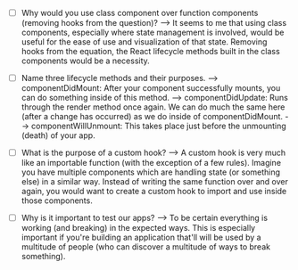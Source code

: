 - [ ] Why would you use class component over function components (removing hooks from the question)?
    --> It seems to me that using class components, especially where state management is involved, would be useful for the ease of use and visualization of that state. Removing hooks from the equation, the React lifecycle methods built in the class components would be a necessity.

- [ ] Name three lifecycle methods and their purposes.
    --> componentDidMount: After your component successfully mounts, you can do something inside of this method.
    --> componentDidUpdate: Runs through the render method once again. We can do much the same here (after a change has occurred) as we do inside of componentDidMount.
    --> componentWillUnmount: This takes place just before the unmounting (death) of your app.

- [ ] What is the purpose of a custom hook?
    --> A custom hook is very much like an importable function (with the exception of a few rules). Imagine you have multiple components which are handling state (or something else) in a similar way. Instead of writing the same function over and over again, you would want to create a custom hook to import and use inside those components.

- [ ] Why is it important to test our apps?
    --> To be certain everything is working (and breaking) in the expected ways. This is especially important if you're building an application that'll will be used by a multitude of people (who can discover a multitude of ways to break something).
